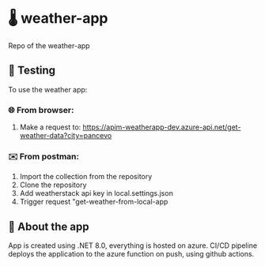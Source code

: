 # 🌡️ weather-app

Repo of the weather-app

## 🧪 Testing

To use the weather app:

### 🌐 From browser:
  1. Make a request to: https://apim-weatherapp-dev.azure-api.net/get-weather-data?city=pancevo

### ✉️ From postman:
  1. Import the collection from the repository
  2. Clone the repository
  3. Add weatherstack api key in local.settings.json
  4. Trigger request "get-weather-from-local-app

## 📔 About the app
  App is created using .NET 8.0, everything is hosted on azure.
  CI/CD pipeline deploys the application to the azure function on push, using github actions.
